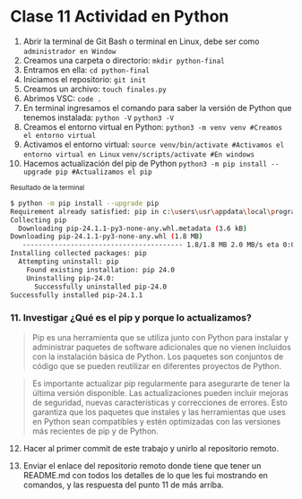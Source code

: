 # Clase 11 Actividad en Python

1. Abrir la terminal de Git Bash o terminal en Linux, debe ser como `administrador en Window`
2. Creamos una carpeta o directorio: 
`mkdir python-final`
3. Entramos en ella: 
`cd python-final`
4. Iniciamos el repositorio:
`git init`
5. Creamos un archivo:
`touch finales.py`
6. Abrimos VSC:
`code .`
7. En terminal ingresamos el comando para saber la versión de Python que tenemos instalada:
`python -V`
`python3 -V`
8. Creamos el entorno virtual en Python:
`python3 -m venv venv #Creamos el entorno virtual`
9. Activamos el entorno virtual:
`source venv/bin/activate #Activamos el entorno virtual en Linux`
`venv/scripts/activate #En windows`
10. Hacemos actualización del pip de Python
`python3 -m pip install --upgrade pip #Actualizamos el pip`

<sub>Resultado de la terminal</sub>

```sh
$ python -m pip install --upgrade pip
Requirement already satisfied: pip in c:\users\usr\appdata\local\programs\python\python312\lib\site-packages (24.0)
Collecting pip
  Downloading pip-24.1.1-py3-none-any.whl.metadata (3.6 kB)
Downloading pip-24.1.1-py3-none-any.whl (1.8 MB)
   ---------------------------------------- 1.8/1.8 MB 2.0 MB/s eta 0:00:00
Installing collected packages: pip
  Attempting uninstall: pip
    Found existing installation: pip 24.0
    Uninstalling pip-24.0:
      Successfully uninstalled pip-24.0
Successfully installed pip-24.1.1
```

### 11. Investigar ¿Qué es el pip y porque lo actualizamos? 
>Pip es una herramienta que se utiliza junto con Python para instalar y administrar paquetes de software adicionales que no vienen incluidos con la instalación básica de Python. Los paquetes son conjuntos de código que se pueden reutilizar en diferentes proyectos de Python.

>Es importante actualizar pip regularmente para asegurarte de tener la última versión disponible. Las actualizaciones pueden incluir mejoras de seguridad, nuevas características y correcciones de errores. Esto garantiza que los paquetes que instales y las herramientas que uses en Python sean compatibles y estén optimizadas con las versiones más recientes de pip y de Python.

12. Hacer al primer commit de este trabajo y unirlo al repositorio remoto.

13. Enviar el enlace del repositorio remoto donde tiene que tener un README.md con todos los detalles de lo que les fui mostrando en comandos, y las respuesta del punto 11 de más arriba.
